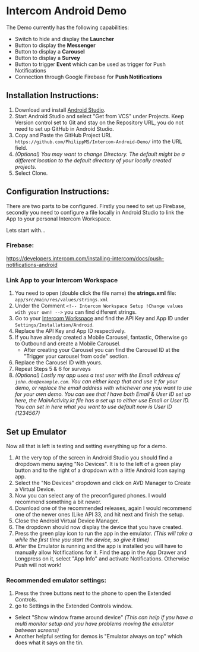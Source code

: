 # Intercom Android Demo

The Demo currently has the following capabilities:
- Switch to hide and display the **Launcher**
- Button to display the **Messenger**
- Button to display a **Carousel**
- Button to display a **Survey**
- Button to trigger **Event** which can be used as trigger for Push Notifications
- Connection through Google Firebase for **Push Notifications**

## Installation Instructions:

1. Download and install [Android Studio](https://developer.android.com/studio?gclid=CjwKCAiA78aNBhAlEiwA7B76p97HhkXEnGh8mDJkFR2lDxHQfSnS_Oj_kZznH3-jW31mv7gYRRnK1hoCseMQAvD_BwE&gclsrc=aw.ds).
2. Start Android Studio and select "Get from VCS" under Projects. Keep Version control set to Git and stay on the Repository URL, you do not need to set up GitHub in Android Studio.
3. Copy and Paste the GitHub Project URL `https://github.com/PhilippMS/Intercom-Android-Demo/` into the URL field.
4. *(Optional) You may want to change Directory. The default might be a different location to the default directory of your locally created projects.*
5. Select Clone.

## Configuration Instructions:

There are two parts to be configured. Firstly you need to set up Firebase, secondly you need to configure a file locally in Android Studio to link the App to your personal Intercom Workspace.

Lets start with...

### Firebase:

https://developers.intercom.com/installing-intercom/docs/push-notifications-android

### Link App to your Intercom Workspace

1. You need to open (double click the file name) the **strings.xml** file: `app/src/main/res/values/strings.xml`
2. Under the Comment `<!-- Intercom Workspace Setup !Change values with your own! -->` you can find different strings.
3. Go to your [Intercom Workspace](https://app.intercom.com/) and find the API Key and App ID under `Settings/Installation/Android`.
4. Replace the API Key and App ID respectively.
5. If you have already created a Mobile Carousel, fantastic, Otherwise go to Outbound and create a Mobile Carousel.
    - After creating your Carousel you can find the Carousel ID at the "Trigger your carousel from code" section.
6. Replace the Carousel ID with yours.
7. Repeat Steps 5 & 6 for surveys
8. *(Optional) Lastly my app uses a test user with the Email address of `john.doe@example.com`. You can either keep that and use it for your demo, or replace the email address with whichever one you want to use for your own demo. You can see that I have both Email & User ID set up here, the MainActivity.kt file has a set up to either use Email or User ID. You can set in here what you want to use default now is User ID (1234567)*

## Set up Emulator

Now all that is left is testing and setting everything up for a demo.
1. At the very top of the screen in Android Studio you should find a dropdown menu saying "No Devices". It is to the left of a green play button and to the right of a dropdown with a little Android Icon saying app.
2. Select the "No Devices" dropdown and click on AVD Manager to Create a Virtual Device.
3. Now you can select any of the preconfigured phones. I would recommend something a bit newer.
4. Download one of the recommended releases, again I would recommend one of the newer ones (Like API 33, and hit next and finish the setup.
5. Close the Android Virtual Device Manager.
6. The dropdown should now display the device that you have created.
7. Press the green play icon to run the app in the emulator. *(This will take a while the first time you start the device, so give it time)*
8. After the Emulator is running and the app is installed you will have to manually allow Notifications for it. Find the app in the App Drawer and Longpress on it, select "App Info" and activate Notifications. Otherwise Push will not work!

### Recommended emulator settings:
1. Press the three buttons next to the phone to open the Extended Controls.
2. go to Settings in the Extended Controls window.
- Select "Show window frame around device" *(This can help if you have a multi monitor setup and you have problems moving the emulator between screens)*
- Another helpful setting for demos is "Emulator always on top" which does what it says on the tin.

